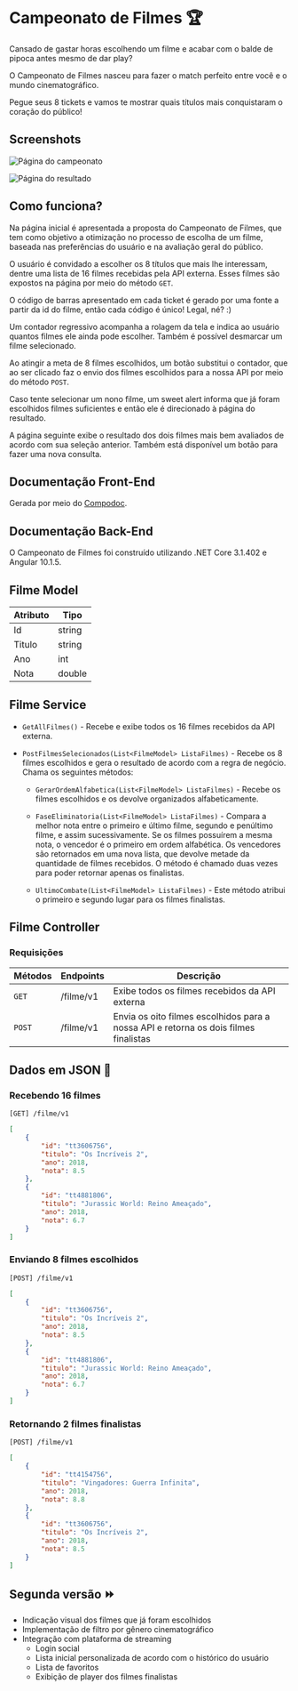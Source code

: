 # Campeonato de Filmes :trophy:

Cansado de gastar horas escolhendo um filme e acabar com o balde de pipoca antes mesmo de dar play?

O Campeonato de Filmes nasceu para fazer o match perfeito entre você e o mundo cinematográfico.

Pegue seus 8 tickets e vamos te mostrar quais títulos mais conquistaram o coração do público!

## Screenshots

![Página do campeonato](https://i.imgur.com/Y7Rr11Z.png "Campeonato")

![Página do resultado](https://i.imgur.com/GHt03Fq.png "Resultado")

## Como funciona?

Na página inicial é apresentada a proposta do Campeonato de Filmes, que tem como objetivo a otimização no processo de escolha de um filme, baseada nas preferências do usuário e na avaliação geral do público.

O usuário é convidado a escolher os 8 títulos que mais lhe interessam, dentre uma lista de 16 filmes recebidas pela API externa. Esses filmes são expostos na página por meio do método `GET`.

O código de barras apresentado em cada ticket é gerado por uma fonte a partir da id do filme, então cada código é único! Legal, né? :)

Um contador regressivo acompanha a rolagem da tela e indica ao usuário quantos filmes ele ainda pode escolher. Também é possível desmarcar um filme selecionado.

Ao atingir a meta de 8 filmes escolhidos, um botão substitui o contador, que ao ser clicado faz o envio dos filmes escolhidos para a nossa API por meio do método `POST`.

Caso tente selecionar um nono filme, um sweet alert informa que já foram escolhidos filmes suficientes e então ele é direcionado à página do resultado.

A página seguinte exibe o resultado dos dois filmes mais bem avaliados de acordo com sua seleção anterior. Também está disponível um botão para fazer uma nova consulta.

## Documentação Front-End

Gerada por meio do [Compodoc](https://laisbasso.github.io/CopaFilmesCS/).

## Documentação Back-End

O Campeonato de Filmes foi construído utilizando .NET Core 3.1.402 e Angular 10.1.5.

## Filme Model

| Atributo | Tipo |
|----------|------|
| Id | string |
| Titulo | string |
| Ano | int |
| Nota | double |

## Filme Service

* `GetAllFilmes()` - Recebe e exibe todos os 16 filmes recebidos da API externa.

* `PostFilmesSelecionados(List<FilmeModel> ListaFilmes)` - Recebe os 8 filmes escolhidos e gera o resultado de acordo com a regra de negócio. Chama os seguintes métodos:

  * `GerarOrdemAlfabetica(List<FilmeModel> ListaFilmes)` - Recebe os filmes escolhidos e os devolve organizados alfabeticamente.

  * `FaseEliminatoria(List<FilmeModel> ListaFilmes)` - Compara a melhor nota entre o primeiro e último filme, segundo e penúltimo filme, e assim sucessivamente. Se os filmes possuírem a mesma nota, o vencedor é o primeiro em ordem alfabética. Os vencedores são retornados em uma nova lista, que devolve metade da quantidade de filmes recebidos. O método é chamado duas vezes para poder retornar apenas os finalistas.

  * `UltimoCombate(List<FilmeModel> ListaFilmes)` - Este método atribui o primeiro e segundo lugar para os filmes finalistas.

## Filme Controller

### Requisições

| Métodos | Endpoints | Descrição |
|----------|--------------|----------|
| ```GET``` | /filme/v1 | Exibe todos os filmes recebidos da API externa
| ```POST``` | /filme/v1 | Envia os oito filmes escolhidos para a nossa API e retorna os dois filmes finalistas

## Dados em JSON :ticket:

### Recebendo 16 filmes

`[GET] /filme/v1`

```json
[
    {
        "id": "tt3606756",
        "titulo": "Os Incríveis 2",
        "ano": 2018,
        "nota": 8.5
    },
    {
        "id": "tt4881806",
        "titulo": "Jurassic World: Reino Ameaçado",
        "ano": 2018,
        "nota": 6.7
    }
]
```
### Enviando 8 filmes escolhidos

`[POST] /filme/v1`

```json
[
    {
        "id": "tt3606756",
        "titulo": "Os Incríveis 2",
        "ano": 2018,
        "nota": 8.5
    },
    {
        "id": "tt4881806",
        "titulo": "Jurassic World: Reino Ameaçado",
        "ano": 2018,
        "nota": 6.7
    }
]
```

### Retornando 2 filmes finalistas

`[POST] /filme/v1`

```json
[
    {
        "id": "tt4154756",
        "titulo": "Vingadores: Guerra Infinita",
        "ano": 2018,
        "nota": 8.8
    },
    {
        "id": "tt3606756",
        "titulo": "Os Incríveis 2",
        "ano": 2018,
        "nota": 8.5
    }
]
```

## Segunda versão :fast_forward:

* Indicação visual dos filmes que já foram escolhidos
* Implementação de filtro por gênero cinematográfico
* Integração com plataforma de streaming
    * Login social
    * Lista inicial personalizada de acordo com o histórico do usuário
    * Lista de favoritos
    * Exibição de player dos filmes finalistas
